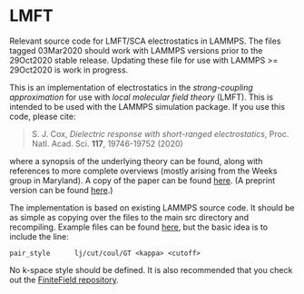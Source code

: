 # LMFT
Relevant source code for LMFT/SCA electrostatics in LAMMPS. The files tagged
03Mar2020 should work with LAMMPS versions prior to the 29Oct2020
stable release. Updating these file for use with LAMMPS >= 29Oct2020
is work in progress.


This is an implementation of electrostatics in the *strong-coupling
approximation* for use with *local molecular field theory*
(LMFT). This is intended to be used with the LAMMPS simulation
package. If you use this code, please cite:

> S. J. Cox, <i> Dielectric response with short-ranged electrostatics</i>, Proc. Natl. Acad. Sci. <b>117</b>, 19746-19752 (2020)

where a synopsis of the underlying theory can be found, along with references to more complete overviews (mostly arising from the Weeks group in Maryland). A copy of the paper can be found [here](https://www.pnas.org/content/117/33/19746.short). (A preprint version can be found [here](https://arxiv.org/abs/2008.01682).)

The implementation is based on existing LAMMPS source code. It should be as simple as copying over the files to the main src directory and recompiling. Example files can be found [here](https://doi.org/10.17863/CAM.52565), but the basic idea is to include the line:

``` 
pair_style      lj/cut/coul/GT <kappa> <cutoff>
```

No k-space style should be defined. It is also recommended that you check out the [FiniteField repository](https://github.com/uccasco/FiniteFields).

